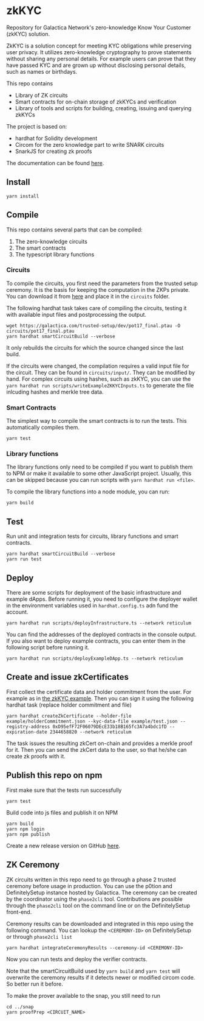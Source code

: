 # zkKYC

Repository for Galactica Network's zero-knowledge Know Your Customer (zkKYC) solution.

ZkKYC is a solution concept for meeting KYC obligations while preserving user privacy. It utilizes zero-knowledge cryptography to prove statements without sharing any personal details. For example users can prove that they have passed KYC and are grown up without disclosing personal details, such as names or birthdays.

This repo contains

- Library of ZK circuits
- Smart contracts for on-chain storage of zkKYCs and verification
- Library of tools and scripts for building, creating, issuing and querying zkKYCs

The project is based on:

- hardhat for Solidity development
- Circom for the zero knowledge part to write SNARK circuits
- SnarkJS for creating zk proofs

The documentation can be found [here](https://app.gitbook.com/o/IbmhhVJSM8rZ0aECe2R3/s/NMoORBGBxztthVlosoIF/galactica-concepts/zero-knowledge-kyc).

## Install

```shell
yarn install
```

## Compile

This repo contains several parts that can be compiled:

1. The zero-knowledge circuits
2. The smart contracts
3. The typescript library functions

### Circuits

To compile the circuits, you first need the parameters from the trusted setup ceremony. It is the basis for keeping the computation in the ZKPs private.
You can download it from [here](https://galactica.com/trusted-setup/dev/pot17_final.ptau) and place it in the `circuits` folder.

The following hardhat task takes care of compiling the circuits, testing it with available input files and postprocessing the output.

```shell
wget https://galactica.com/trusted-setup/dev/pot17_final.ptau -O circuits/pot17_final.ptau
yarn hardhat smartCircuitBuild --verbose
```

It only rebuilds the circuits for which the source changed since the last build.

If the circuits were changed, the compilation requires a valid input file for the circuit. They can be found in `circuits/input/`. They can be modified by hand. For complex circuits using hashes, such as zkKYC, you can use the `yarn hardhat run scripts/writeExampleZKKYCInputs.ts` to generate the file inlcuding hashes and merkle tree data.

### Smart Contracts

The simplest way to compile the smart contracts is to run the tests. This automatically compiles them.

```shell
yarn test
```

### Library functions

The library functions only need to be compiled if you want to publish them to NPM or make it available to some other JavaScript project. Usually, this can be skipped because you can run scripts with `yarn hardhat run <file>`.

To compile the library functions into a node module, you can run:

```shell
yarn build
```

## Test

Run unit and integration tests for circuits, library functions and smart contracts.

```shell
yarn hardhat smartCircuitBuild --verbose
yarn run test
```

## Deploy

There are some scripts for deployment of the basic infrastructure and example dApps.
Before running it, you need to configure the deployer wallet in the environment variables used in `hardhat.config.ts` adn fund the account.

```shell
yarn hardhat run scripts/deployInfrastructure.ts --network reticulum
```

You can find the addresses of the deployed contracts in the console output.
If you also want to deploy example contracts, you can enter them in the following script before running it.

```shell
yarn hardhat run scripts/deployExampleDApp.ts --network reticulum
```

## Create and issue zkCertificates

First collect the certificate data and holder commitment from the user. For example as in [the zkKYC example](example/kycFields.json).
Then you can sign it using the following hardhat task (replace holder commitment and file)

```shell
yarn hardhat createZkCertificate --holder-file example/holderCommitment.json --kyc-data-file example/test.json --registry-address 0xD95efF72F06079DEcE33b18B165fc3A7a4bdc1fD --expiration-date 2344658820 --network reticulum
```

The task issues the resulting zkCert on-chain and provides a merkle proof for it.
Then you can send the zkCert data to the user, so that he/she can create zk proofs with it.

## Publish this repo on npm

First make sure that the tests run successfully

```shell
yarn test
```

Build code into js files and publish it on NPM

```shell
yarn build
yarn npm login
yarn npm publish
```

Create a new release version on GitHub [here](https://github.com/Galactica-corp/zkKYC/releases/new).

## ZK Ceremony
ZK circuits written in this repo need to go through a phase 2 trusted ceremony before usage in production.
You can use the p0tion and DefinitelySetup instance hosted by Galactica.
The ceremony can be created by the coordinator using the `phase2cli` tool.
Contributions are possible through the `phase2cli` tool on the command line or on the DefinitelySetup front-end.

Ceremony results can be downloaded and integrated in this repo using the following command. You can lookup the `<CEREMONY-ID>` on DefinitelySetup or through `phase2cli list`
```shell
yarn hardhat integrateCeremonyResults --ceremony-id <CEREMONY-ID>
```

Now you can run tests and deploy the verifier contracts.

Note that the smartCircuitBuild used by `yarn build` and `yarn test` will overwrite the ceremony results if it detects newer or modified circom code. So better run it before.

To make the prover available to the snap, you still need to run
```shell
cd ../snap
yarn proofPrep <CIRCUIT_NAME>
```
